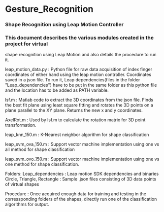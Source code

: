 # Gesture_Recognition
### Shape Recognition using Leap Motion Controller

### This document describes the various modules created in the project for virtual
  shape recognition using Leap Motion and also details the procedure to run it.

leap_motion_data.py : Python file for raw data acquisition of index finger 
		      coordinates of either hand using the leap motion controller.
		      Coordinates saved in a json file.
		      To run it, Leap dependencies(files in the folder "Leap_dependencies")
		      have to be put in the same folder as this python file and the 
		      location has to be added as PATH variable.

lsf.m : Matlab code to extract the 3D coordinates from the json file. Finds the best fit 
	plane using least square fitting and rotates the 3D points on a plane parallel 
	to the XY plane. Returns the new x and y coordinates.

AxelRot.m : Used by lsf.m to calculate the rotation matrix for 3D point transformation.

leap_knn_150.m : K-Nearest neighbor algorithm for shape classification

leap_svm_ova_150.m : Support vector machine implementation using one vs all method
		     for shape classification

leap_svm_ovo_150.m : Support vector machine implementation using one vs one method
		     for shape classification.

Folders: 
Leap_dependencies : Leap motion SDK dependencies and binaries
Circle, Triangle, Rectangle : Sample .json files consisting of 3D data points of virtual shapes

Procedure : Once acquired enough data for training and testing in the corressponding folders of the shapes,
directly run one of the classification algorithms for output.
